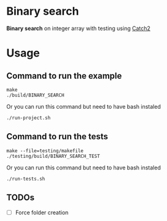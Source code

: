 # Binary search #

**Binary search** on integer array with testing using [Catch2](https://github.com/catchorg/Catch2)

# Usage

## Command to run the example

    make
    ./build/BINARY_SEARCH

Or you can run this command but need to have bash instaled

    ./run-project.sh

## Command to run the tests

    make --file=testing/makefile
    ./testing/build/BINARY_SEARCH_TEST

Or you can run this command but need to have bash instaled

    ./run-tests.sh

## TODOs

- [ ] Force folder creation
